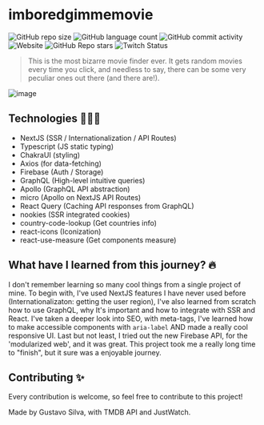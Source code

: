 # imboredgimmemovie

<p>
  <img alt="GitHub repo size" src="https://img.shields.io/github/repo-size/gustavo-zsilva/shopit">
  <img alt="GitHub language count" src="https://img.shields.io/github/languages/count/gustavo-zsilva/shopit">
  <img alt="GitHub commit activity" src="https://img.shields.io/github/commit-activity/m/gustavo-zsilva/shopit">
  <img alt="Website" src="https://img.shields.io/website?url=https%3A%2F%2Fshopit-ten.vercel.app">
  <img alt="GitHub Repo stars" src="https://img.shields.io/github/stars/gustavo-zsilva/shopit?style=social">
  <img alt="Twitch Status" src="https://img.shields.io/twitch/status/admpoggers?style=social">
</p>

> This is the most bizarre movie finder ever. It gets random movies every time you click, and needless to say, there can be some very peculiar ones out there (and there are!).

![image](https://user-images.githubusercontent.com/65104544/157585007-dca04b84-d6a0-4354-9e6d-13232dc37948.png)

## Technologies 👨🏻‍💻

- NextJS (SSR / Internationalization / API Routes)
- Typescript (JS static typing)
- ChakraUI         (styling)
- Axios            (for data-fetching)
- Firebase                 (Auth / Storage)
- GraphQL              (High-level intuitive queries)
- Apollo               (GraphQL API abstraction)
- micro                (Apollo on NextJS API Routes)
- React Query          (Caching API responses from GraphQL)
- nookies                 (SSR integrated cookies)
- country-code-lookup     (Get countries info)
- react-icons (Iconization)
- react-use-measure (Get components measure)

## What have I learned from this journey? 🔥

I don't remember learning so many cool things from a single project of mine.
To begin with, I've used NextJS features I have never used before (Internationalizaton: getting the user region),
I've also learned from scratch how to use GraphQL, why It's important and how to integrate with SSR and React.
I've taken a deeper look into SEO, with meta-tags, I've learned how to make accessible components with ```aria-label``` 
AND made a really cool responsive UI.
Last but not least, I tried out the new Firebase API, for the 'modularized web', and it was great.
This project took me a really long time to "finish", but it sure was a enjoyable journey.

## Contributing ✨

Every contribution is welcome, so feel free to contribute to this project!

Made by Gustavo Silva, with TMDB API and JustWatch.
